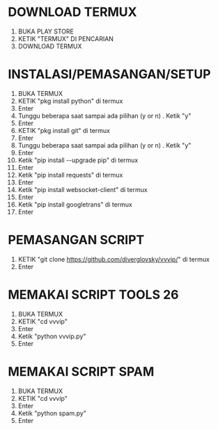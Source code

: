 # DOWNLOAD TERMUX
1. BUKA PLAY STORE
2. KETIK "TERMUX" DI PENCARIAN
3. DOWNLOAD TERMUX

# INSTALASI/PEMASANGAN/SETUP
1. BUKA TERMUX
2. KETIK "pkg install python" di termux
3. Enter
4. Tunggu beberapa saat sampai ada pilihan (y or n) . Ketik "y"
5. Enter
6. KETIK "pkg install git" di termux
7. Enter
8. Tunggu beberapa saat sampai ada pilihan (y or n) . Ketik "y"
9. Enter
10. Ketik "pip install --upgrade pip" di termux
11. Enter
12. Ketik "pip install requests" di termux
13. Enter
14. Ketik "pip install websocket-client" di termux
15. Enter
16. Ketik "pip install googletrans" di termux
17. Enter

# PEMASANGAN SCRIPT
1. KETIK "git clone https://github.com/diverglovsky/vvvip/" di termux
2. Enter

# MEMAKAI SCRIPT TOOLS 26
1. BUKA TERMUX
2. KETIK "cd vvvip"
3. Enter
4. Ketik "python vvvip.py"
5. Enter

# MEMAKAI SCRIPT SPAM
1. BUKA TERMUX
2. KETIK "cd vvvip"
3. Enter
4. Ketik "python spam.py"
5. Enter
